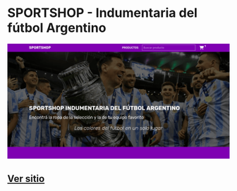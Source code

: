 # SPORTSHOP - Indumentaria del fútbol Argentino
![sportshop](./assets/images/sportshop.png)
<a href="https://sportshoparg.netlify.app/"><h2>Ver sitio</h2></a>
